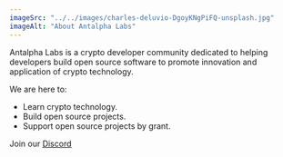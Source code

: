 ```yaml
---
imageSrc: "../../images/charles-deluvio-DgoyKNgPiFQ-unsplash.jpg"
imageAlt: "About Antalpha Labs"
---
```


Antalpha Labs is a crypto developer community dedicated to helping developers build open source software to promote innovation and application of crypto technology.

We are here to:

- Learn crypto technology.
- Build open source projects.
- Support open source projects by grant.

Join our <a href="https://discord.gg/5VDVhY6czv" target="_blank" rel="nofollow noopener noreferrer" aria-label="External Link"><u>Discord</u></a>

